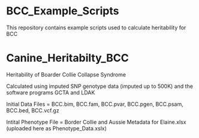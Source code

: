# BCC_Example_Scripts
This repository contains example scripts used to calculate heritability for BCC

# Canine_Heritabilty_BCC
Heritability of Boarder Collie Collapse Syndrome

Calculated using imputed SNP genotype data (imputed up to 500K) and the software programs GCTA and LDAK

Initial Data Files = BCC.bim, BCC.fam, BCC.pvar, BCC.pgen, BCC.psam, BCC.bed, BCC.vcf.gz

Intital Phenotype File = Border Collie and Aussie Metadata for Elaine.xlsx (uploaded here as Phenotype_Data.xslx)
